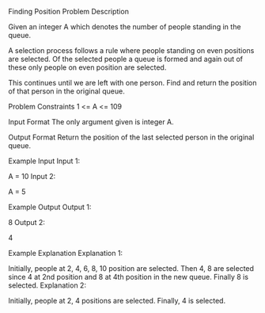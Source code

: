Finding Position
Problem Description

Given an integer A which denotes the number of people standing in the queue.

A selection process follows a rule where people standing on even positions are selected. Of the selected people a queue is formed and again out of these only people on even position are selected.

This continues until we are left with one person. Find and return the position of that person in the original queue.



Problem Constraints
1 <= A <= 109



Input Format
The only argument given is integer A.



Output Format
Return the position of the last selected person in the original queue.



Example Input
Input 1:

 A = 10
Input 2:

 A = 5


Example Output
Output 1:

 8
Output 2:

 4


Example Explanation
Explanation 1:

 Initially, people at 2, 4, 6, 8, 10 position are selected.
 Then 4, 8 are selected since 4 at 2nd position and 8 at 4th position in the new queue.
 Finally 8 is selected.
Explanation 2:

 Initially, people at 2, 4 positions are selected.
 Finally, 4 is selected.
